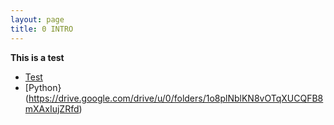 ```yaml
---
layout: page
title: 0 INTRO
---
```


**This is a test**

- [Test](slides/test.pdf)
- [Python}(https://drive.google.com/drive/u/0/folders/1o8plNblKN8vOTqXUCQFB8mXAxIujZRfd)
